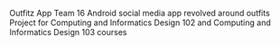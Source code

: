 Outfitz App
Team 16
Android social media app revolved around outfits
Project for Computing and Informatics Design 102 and Computing and Informatics Design 103 courses
